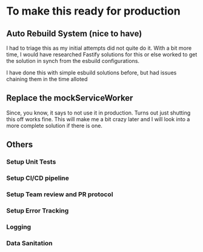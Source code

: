 

# To make this ready for production

## Auto Rebuild System (nice to have)
I had to triage this as my initial attempts did not quite do it. 
With a bit more time, I would have researched Fastify solutions for this 
or else worked to get the solution in synch from the esbuild configurations.

I have done this with simple esbuild solutions before, but had issues chaining them in the time alloted


## Replace the mockServiceWorker
Since, you know, it says to not use it in production.
Turns out just shutting this off works fine.
This will make me a bit crazy later and I will look into a more complete solution if there is one.

## Others

### Setup Unit Tests

### Setup CI/CD pipeline

### Setup Team review and PR protocol

### Setup Error Tracking

### Logging

### Data Sanitation
